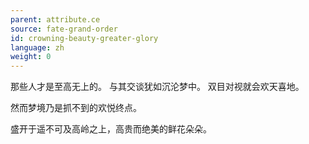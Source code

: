 ```yaml
---
parent: attribute.ce
source: fate-grand-order
id: crowning-beauty-greater-glory
language: zh
weight: 0
---
```


那些人才是至高无上的。
与其交谈犹如沉沦梦中。
双目对视就会欢天喜地。

然而梦境乃是抓不到的欢悦终点。

盛开于遥不可及高岭之上，高贵而绝美的鲜花朵朵。
